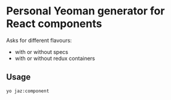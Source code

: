 # Personal Yeoman generator for React components

Asks for different flavours:
- with or without specs
- with or without redux containers

## Usage

```sh
yo jaz:component
```

